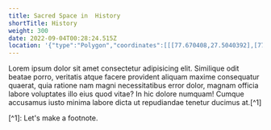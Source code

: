 ```yaml
---
title: Sacred Space in  History
shortTitle: History
weight: 300
date: 2022-09-04T00:28:24.515Z
location: '{"type":"Polygon","coordinates":[[[77.670408,27.5040392],[77.6686624,27.5041013],[77.6686816,27.5051862],[77.6688472,27.50574],[77.6688345,27.506435],[77.6709177,27.5064633],[77.6709113,27.5058417],[77.6703634,27.5058134],[77.670357,27.5051919],[77.6710897,27.5052032],[77.6710323,27.5041409],[77.6708731,27.5040392],[77.670408,27.5040392]]]}'
---
```


Lorem ipsum dolor sit amet consectetur adipisicing elit. Similique odit beatae porro, veritatis atque facere provident aliquam maxime consequatur quaerat, quia ratione nam magni necessitatibus error dolor, magnam officia labore voluptates illo eius quod vitae? In hic dolore numquam! Cumque accusamus iusto minima labore dicta ut repudiandae tenetur ducimus at.[^1]

[﻿^1]: Let's make a footnote.
